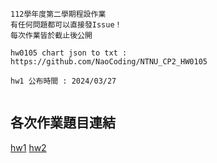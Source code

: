 ```
112學年度第二學期程設作業
有任何問題都可以直接發Issue！
每次作業皆於截止後公開

hw0105 chart json to txt : https://github.com/NaoCoding/NTNU_CP2_HW0105
```
```
hw1 公布時間 : 2024/03/27
 
```

## 各次作業題目連結

[hw1](https://drive.google.com/file/d/1Wdv4nLaoXsXFZX17OleQpllvq5ii_n08/view)
[hw2](https://drive.google.com/file/d/1ani8FSxEBnrE48MvYh0w9FPed7NF9NzS/view)
